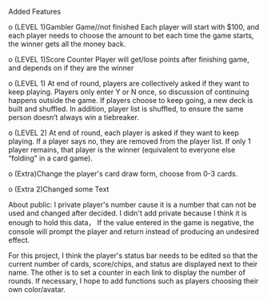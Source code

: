 Added Features

o (LEVEL 1)Gambler Game//not finished
Each player will start with $100, and each player needs to choose the amount to bet each time the game starts,  the winner gets all the money back.

o (LEVEL 1)Score Counter
Player will get/lose points after finishing game, and depends on if they are the winner




o (LEVEL 1) At end of round, players are collectively asked if they want to keep playing. Players only enter Y 
or N once, so discussion of continuing happens outside the game. If players choose to keep going, a new 
deck is built and shuffled. In addition, player list is shuffled, to ensure the same person doesn’t always 
win a tiebreaker. 


o (LEVEL 2) At end of round, each player is asked if they want to keep playing. If a player says no, 
they are removed from the player list. If only 1 player remains, that player is the winner 
(equivalent to everyone else “folding” in a card game). 

o (Extra)Change the player's card draw form, choose from 0-3 cards.

o (Extra 2)Changed some Text


About public: 
I private player's number cause it is a number that can not be used and changed after decided.
I didn't add private because I think it is enough to hold this data， If the value entered in the game is negative, the console will prompt the player and return instead of producing an undesired effect.




For this project, I think the player's status bar needs to be edited so that the current number of cards, 
score/chips, and status are displayed next to their name. The other is to set a counter in each link to 
display the number of rounds. If necessary, I hope to add functions such as players choosing their own color/avatar.
